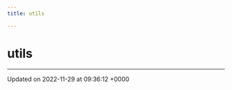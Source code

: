```yaml
---
title: utils

---
```


# utils








-------------------------------

Updated on 2022-11-29 at 09:36:12 +0000